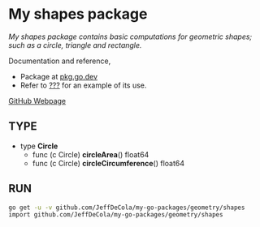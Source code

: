 # My shapes package

_My shapes package contains basic computations for geometric shapes;
such as a circle, triangle and rectangle._

Documentation and reference,

* Package at [pkg.go.dev](https://pkg.go.dev/github.com/JeffDeCola/my-go-packages/geometry/????)
* Refer to
  [???](https://github.com/JeffDeCola/my-go-examples/????)
  for an example of its use.

[GitHub Webpage](https://jeffdecola.github.io/my-go-packages/)

## TYPE

* type **Circle**
  * func (c Circle) **circleArea**() float64
  * func (c Circle) **circleCircumference**() float64

## RUN

```bash
go get -u -v github.com/JeffDeCola/my-go-packages/geometry/shapes
import github.com/JeffDeCola/my-go-packages/geometry/shapes
```
